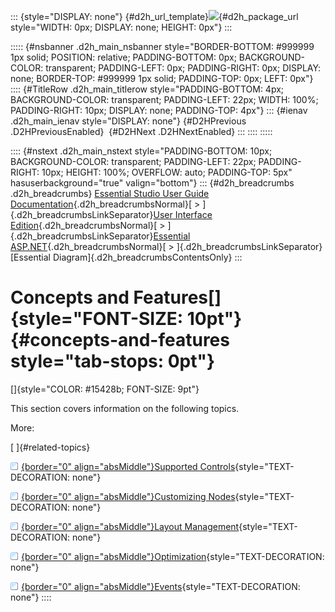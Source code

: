::: {style="DISPLAY: none"}
[](ms-xhelp:///?Id=d2h_url_template){#d2h_url_template}![](!package_url!){#d2h_package_url style="WIDTH: 0px; DISPLAY: none; HEIGHT: 0px"}
:::

::::: {#nsbanner .d2h_main_nsbanner style="BORDER-BOTTOM: #999999 1px solid; POSITION: relative; PADDING-BOTTOM: 0px; BACKGROUND-COLOR: transparent; PADDING-LEFT: 0px; PADDING-RIGHT: 0px; DISPLAY: none; BORDER-TOP: #999999 1px solid; PADDING-TOP: 0px; LEFT: 0px"}
:::: {#TitleRow .d2h_main_titlerow style="PADDING-BOTTOM: 4px; BACKGROUND-COLOR: transparent; PADDING-LEFT: 22px; WIDTH: 100%; PADDING-RIGHT: 10px; DISPLAY: none; PADDING-TOP: 4px"}
::: {#ienav .d2h_main_ienav style="DISPLAY: none"}
[](ms-xhelp:///?Id=e41a7fb7-5098-45c6-beb7-e096d14fa7c7){#D2HPrevious .D2HPreviousEnabled}  [](ms-xhelp:///?Id=38a5c852-c99d-4230-b3f3-26dc72ca57af){#D2HNext .D2HNextEnabled}
:::
::::
:::::

:::: {#nstext .d2h_main_nstext style="PADDING-BOTTOM: 10px; BACKGROUND-COLOR: transparent; PADDING-LEFT: 22px; PADDING-RIGHT: 10px; HEIGHT: 100%; OVERFLOW: auto; PADDING-TOP: 5px" hasuserbackground="true" valign="bottom"}
::: {#d2h_breadcrumbs .d2h_breadcrumbs}
[Essential Studio User Guide Documentation](ms-xhelp:///?Id=12457748-09e3-4d74-a240-8e049cedf030){.d2h_breadcrumbsNormal}[ \> ]{.d2h_breadcrumbsLinkSeparator}[User Interface Edition](ms-xhelp:///?Id=c29296b7-531c-413b-a0ec-488ca1f7f669){.d2h_breadcrumbsNormal}[ \> ]{.d2h_breadcrumbsLinkSeparator}[Essential ASP.NET](ms-xhelp:///?Id=25c35330-c127-4dad-9a92-ed79dc7261a6){.d2h_breadcrumbsNormal}[ \> ]{.d2h_breadcrumbsLinkSeparator}[Essential Diagram]{.d2h_breadcrumbsContentsOnly}
:::

# Concepts and Features[]{style="FONT-SIZE: 10pt"} {#concepts-and-features style="tab-stops: 0pt"}

[]{style="COLOR: #15428b; FONT-SIZE: 9pt"} 

This section covers information on the following topics.

More:

[ ]{#related-topics}

[![](button.gif){border="0" align="absMiddle"}Supported Controls](ms-xhelp:///?Id=38a5c852-c99d-4230-b3f3-26dc72ca57af){style="TEXT-DECORATION: none"}

[![](button.gif){border="0" align="absMiddle"}Customizing Nodes](ms-xhelp:///?Id=6887642a-3dc2-43d2-b390-e5e87128cad1){style="TEXT-DECORATION: none"}

[![](button.gif){border="0" align="absMiddle"}Layout Management](ms-xhelp:///?Id=4ceff2d6-4a09-4402-b824-833a5e4b3e76){style="TEXT-DECORATION: none"}

[![](button.gif){border="0" align="absMiddle"}Optimization](ms-xhelp:///?Id=b87d4bc7-af66-4e6f-81ff-c63c4bc639b4){style="TEXT-DECORATION: none"}

[![](button.gif){border="0" align="absMiddle"}Events](ms-xhelp:///?Id=343ec76c-eccc-4959-b250-c2d32fac14b7){style="TEXT-DECORATION: none"}
::::
